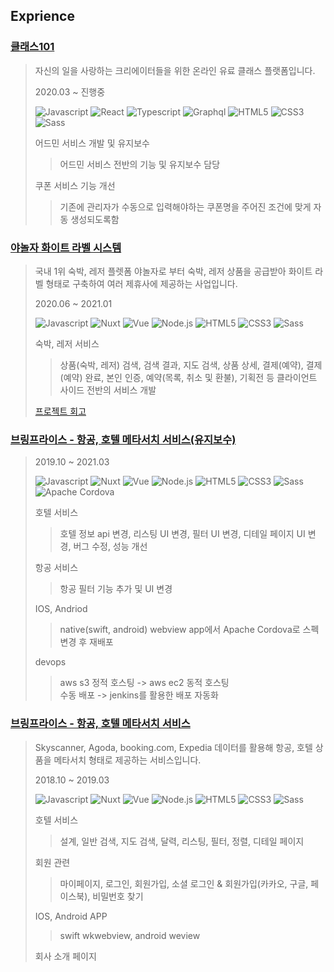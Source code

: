 ## Exprience

### [클래스101](https://mall.yanolja.com/samsungcard)
  > 자신의 일을 사랑하는 크리에이터들을 위한 온라인 유료 클래스 플랫폼입니다.
  >
  > 2020.03 ~ 진행중
  >
  > ![Javascript](https://img.shields.io/badge/Javascript-F7DF1E?style=flat-square&logo=Javascript&logoColor=white)
  > ![React](https://img.shields.io/badge/Reactjs-61DAFB?style=flat-square&logo=React&logoColor=white)
  > ![Typescript](https://img.shields.io/badge/Typescript-3178C6?style=flat-square&logo=Typescript&logoColor=white)
  > ![Graphql](https://img.shields.io/badge/Graphql-E434AA?style=flat-square&logo=Graphql&logoColor=white)
  > ![HTML5](https://img.shields.io/badge/HTML5-E34F26?style=flat-square&logo=HTML5&logoColor=white)
  > ![CSS3](https://img.shields.io/badge/CSS3-1572B6?style=flat-square&logo=CSS3&logoColor=white)
  > ![Sass](https://img.shields.io/badge/Sass-CC6699?style=flat-square&logo=Sass&logoColor=white)
  >
  > 어드민 서비스 개발 및 유지보수
  >> 어드민 서비스 전반의 기능 및 유지보수 담당
  > 
  > 쿠폰 서비스 기능 개선
  >> 기존에 관리자가 수동으로 입력해야하는 쿠폰명을 주어진 조건에 맞게 자동 생성되도록함

### [야놀자 화이트 라벨 시스템](https://mall.yanolja.com/samsungcard)
  > 국내 1위 숙박, 레저 플렛폼 야놀자로 부터 숙박, 레저 상품을 공급받아 화이트 라벨 형태로 구축하여 여러 제휴사에 제공하는 사업입니다.
  >
  > 2020.06 ~ 2021.01
  >
  > ![Javascript](https://img.shields.io/badge/Javascript-F7DF1E?style=flat-square&logo=Javascript&logoColor=white)
  > ![Nuxt](https://img.shields.io/badge/Nuxt-00C58E?style=flat-square&logo=Nuxt.js&logoColor=white)
  > ![Vue](https://img.shields.io/badge/Vue-4FC08D?style=flat-square&logo=vue.js&logoColor=white)
  > ![Node.js](https://img.shields.io/badge/Nodejs-339933?style=flat-square&logo=Node-dot-js&logoColor=white)
  > ![HTML5](https://img.shields.io/badge/HTML5-E34F26?style=flat-square&logo=HTML5&logoColor=white)
  > ![CSS3](https://img.shields.io/badge/CSS3-1572B6?style=flat-square&logo=CSS3&logoColor=white)
  > ![Sass](https://img.shields.io/badge/Sass-CC6699?style=flat-square&logo=Sass&logoColor=white)
  >
  > 숙박, 레저 서비스
  >> 상품(숙박, 레저) 검색, 검색 결과, 지도 검색, 상품 상세, 결제(예약), 결제(예약) 완료, 본인 인증, 예약(목록, 취소 및 환불), 기획전 등 클라이언트 사이드 전반의 서비스 개발
  >
  > [프로젝트 회고](https://github.com/kingsjw/md-hub/blob/master/yan-wht-review.md)

### [브링프라이스 - 항공, 호텔 메타서치 서비스(유지보수)](bringprice.com)
  > 2019.10 ~ 2021.03
  >
  > ![Javascript](https://img.shields.io/badge/Javascript-F7DF1E?style=flat-square&logo=Javascript&logoColor=white)
  > ![Nuxt](https://img.shields.io/badge/Nuxt-00C58E?style=flat-square&logo=Nuxt.js&logoColor=white)
  > ![Vue](https://img.shields.io/badge/Vue-4FC08D?style=flat-square&logo=vue.js&logoColor=white)
  > ![Node.js](https://img.shields.io/badge/Nodejs-339933?style=flat-square&logo=Node-dot-js&logoColor=white)
  > ![HTML5](https://img.shields.io/badge/HTML5-E34F26?style=flat-square&logo=HTML5&logoColor=white)
  > ![CSS3](https://img.shields.io/badge/CSS3-1572B6?style=flat-square&logo=CSS3&logoColor=white)
  > ![Sass](https://img.shields.io/badge/Sass-CC6699?style=flat-square&logo=Sass&logoColor=white)
  > ![Apache Cordova](https://img.shields.io/badge/Apache-Cordova-E8E8E8?style=flat-square&logo=Apache-Cordova&logoColor=white)
  >
  > 호텔 서비스
  >> 호텔 정보 api 변경, 리스팅 UI 변경, 필터 UI 변경, 디테일 페이지 UI 변경, 버그 수정, 성능 개선
  >
  > 항공 서비스
  >> 항공 필터 기능 추가 및 UI 변경
  >
  > IOS, Andriod
  >> native(swift, android) webview app에서 Apache Cordova로 스펙 변경 후 재배포
  >
  > devops
  >> aws s3 정적 호스팅 -> aws ec2 동적 호스팅 \
  >> 수동 배포 -> jenkins를 활용한 배포 자동화

### [브링프라이스 - 항공, 호텔 메타서치 서비스](bringprice.com)
  > Skyscanner, Agoda, booking.com, Expedia 데이터를 활용해 항공, 호텔 상품을 메타서치 형태로 제공하는 서비스입니다.
  >
  > 2018.10 ~ 2019.03
  >
  > ![Javascript](https://img.shields.io/badge/Javascript-F7DF1E?style=flat-square&logo=Javascript&logoColor=white)
  > ![Nuxt](https://img.shields.io/badge/Nuxt-00C58E?style=flat-square&logo=Nuxt.js&logoColor=white)
  > ![Vue](https://img.shields.io/badge/Vue-4FC08D?style=flat-square&logo=vue.js&logoColor=white)
  > ![Node.js](https://img.shields.io/badge/Nodejs-339933?style=flat-square&logo=Node-dot-js&logoColor=white)
  > ![HTML5](https://img.shields.io/badge/HTML5-E34F26?style=flat-square&logo=HTML5&logoColor=white)
  > ![CSS3](https://img.shields.io/badge/CSS3-1572B6?style=flat-square&logo=CSS3&logoColor=white)
  > ![Sass](https://img.shields.io/badge/Sass-CC6699?style=flat-square&logo=Sass&logoColor=white)
  >
  > 호텔 서비스
  >> 설계, 일반 검색, 지도 검색, 달력, 리스팅, 필터, 정렬, 디테일 페이지
  >
  > 회원 관련
  >> 마이페이지, 로그인, 회원가입, 소셜 로그인 & 회원가입(카카오, 구글, 페이스북), 비밀번호 찾기
  >
  > IOS, Android APP
  >> swift wkwebview, android weview
  >
  > 회사 소개 페이지
